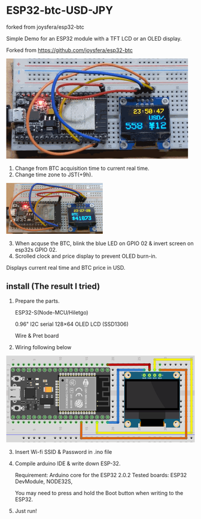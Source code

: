 # ESP32-btc-USD-JPY
forked from joysfera/esp32-btc

Simple Demo for an ESP32 module with a TFT LCD or an OLED display.

Forked from https://github.com/joysfera/esp32-btc

![clock](220108BTCscroll.gif)

1. Change from BTC acquisition time to current real time.
2. Change time zone to JST(+9h).

![checkbtc](220108BTCget.gif)

3. When acquse the BTC, blink the blue LED on GPIO 02 & invert screen on esp32s GPIO 02.
4. Scrolled clock and price display to prevent OLED burn-in.

Displays current real time and BTC price in USD.

## install (The result I tried)
1. Prepare the parts.

   ESP32-S(Node-MCU/Hiletgo) 
   
   0.96" I2C serial 128×64 OLED LCD (SSD1306)
   
   Wire & Pret board
   
2. Wiring following below

![wire](ESP32stoOLED.png)

3. Insert Wi-fi SSID & Password in .ino file

4. Compile arduino IDE & write down ESP-32.

   Requirement: Arduino core for the ESP32 2.0.2
   Tested boards: ESP32 DevModule, NODE32S,
   

   You may need to press and hold the Boot button when writing to the ESP32.

5. Just run!

